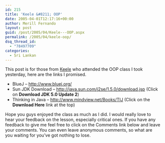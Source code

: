 ```yaml
---
id: 215
title: 'Keele &#8211; OOP'
date: 2005-04-01T12:17:16+00:00
author: Merill Fernando
layout: post
guid: /post/2005/04/Keele---OOP.aspx
permalink: /2005/04/keele-oop/
dsq_thread_id:
  - "78497709"
categories:
  - Sri Lankan
---
```

<p>This post is for those from <a href="http://www.keele.ac.uk/">Keele</a> who attended the OOP class I took yesterday, here are the links I promised.</p>
<ul>
<li>BlueJ &ndash; <a href="http://www.bluej.org/">http://www.bluej.org/</a>&nbsp;</li>
<li>Sun JDK Download &ndash; <a href="http://java.sun.com/j2se/1.5.0/download.jsp">http://java.sun.com/j2se/1.5.0/download.jsp</a>&nbsp;(Click on <strong>Download JDK 5.0 Update 2</strong>)</li>
<li>Thinking in Java &ndash; <a href="http://www.mindview.net/Books/TIJ">http://www.mindview.net/Books/TIJ</a>&nbsp;(Click on the <strong>Download Here</strong> link at the top)</li></ul>
<p>Hope you guys enjoyed the class as much as I did. I would really love to hear your feedback on the lesson, especially critical ones. If you have any feedback to give me feel free to click on the Comments link below and leave your comments. You can even leave anonymous comments, so what are you waiting for you&rsquo;ve got nothing to lose.</p>
